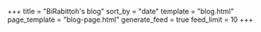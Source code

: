 +++
title = "BiRabittoh's blog"
sort_by = "date"
template = "blog.html"
page_template = "blog-page.html"
generate_feed = true
feed_limit = 10
+++
